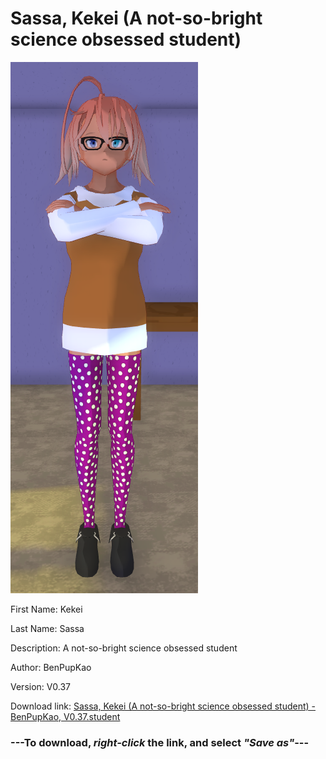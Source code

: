 # Sassa, Kekei (A not-so-bright science obsessed student)

<img src = "https://raw.githubusercontent.com/Arbiter1223/Daigaku-Gurashi-Custom-Students/master/Students/Files/Sassa%2C%20Kekei%20(A%20not-so-bright%20science%20obsessed%20student).png">

First Name: Kekei

Last Name: Sassa

Description: A not-so-bright science obsessed student

Author: BenPupKao

Version: V0.37

Download link: <a href="https://raw.githubusercontent.com/Arbiter1223/Daigaku-Gurashi-Custom-Students/master/Students/Files/Sassa%2C%20Kekei%20(A%20not-so-bright%20science%20obsessed%20student)%20-%20BenPupKao%2C%20V0.37.student">Sassa, Kekei (A not-so-bright science obsessed student) - BenPupKao, V0.37.student</a>

### ---**To download, _right-click_ the link, and select _"Save as"_**---
